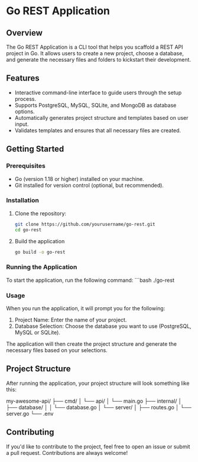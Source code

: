 # Go REST Application

## Overview

The Go REST Application is a CLI tool that helps you scaffold a REST API project in Go. It allows users to create a new project, choose a database, and generate the necessary files and folders to kickstart their development.

## Features

- Interactive command-line interface to guide users through the setup process.
- Supports PostgreSQL, MySQL, SQLite, and MongoDB as database options.
- Automatically generates project structure and templates based on user input.
- Validates templates and ensures that all necessary files are created.

## Getting Started

### Prerequisites

- Go (version 1.18 or higher) installed on your machine.
- Git installed for version control (optional, but recommended).

### Installation

1. Clone the repository:

   ```bash
   git clone https://github.com/yourusername/go-rest.git
   cd go-rest

2. Build the application

    ```bash
    go build -o go-rest

### Running the Application

To start the application, run the following command:
    ```bash
    ./go-rest

### Usage

When you run the application, it will prompt you for the following:

1. Project Name: Enter the name of your project.
2. Database Selection: Choose the database you want to use (PostgreSQL, MySQL or SQLite).

The application will then create the project structure and generate the necessary files based on your selections.

## Project Structure

After running the application, your project structure will look something like this:

my-awesome-api/
├── cmd/
│   └── api/
│       └── main.go
├── internal/
│   ├── database/
│   │   └── database.go
│   └── server/
│       ├── routes.go
│       └── server.go
└── .env

## Contributing

If you'd like to contribute to the project, feel free to open an issue or submit a pull request. Contributions are always welcome!




